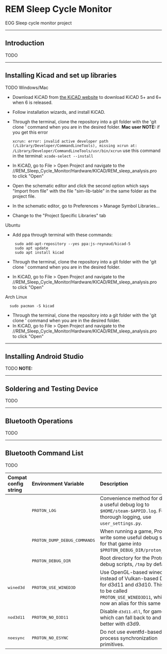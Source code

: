 # REM Sleep Cycle Monitor
EOG Sleep cycle monitor project


---
Introduction
---
TODO

---
Installing Kicad and set up libraries
---
TODO
Windows/Mac
* Download KiCAD from [the KiCAD website](http://kicad-pcb.org/download/) to download KiCAD 5+ and 6+ when 6 is released.
* Follow installation wizards, and install KiCAD.
* Through the terminal, clone the repository into a git folder with the 'git clone <URL>' command when you are in the desired folder.
**Mac user NOTE:** if you get this error 
  
  `xcrun: error: invalid active developer path
 (/Library/Developer/CommandLineTools), missing xcrun at:
 /Library/Developer/CommandLineTools/usr/bin/xcrun`
 use this command in the terminal: `xcode-select --install`
* In KiCAD, go to File > Open Project and navigate to the /<git directory>/REM_Sleep_Cycle_Monitor/Hardware/KICAD/REM_sleep_analysis.pro to click "Open"
* Open the schematic editor and click the second option which says "Import from file" with the file "sim-lib-table" in the same folder as the project file.
* In the schematic editor, go to Preferences > Manage Symbol Libraries...
* Change to the "Project Specific Libraries" tab
  
  
Ubuntu
* Add ppa through terminal with these commands:

       sudo add-apt-repository --yes ppa:js-reynaud/kicad-5
       sudo apt update
       sudo apt install kicad

* Through the terminal, clone the repository into a git folder with the 'git clone <URL>' command when you are in the desired folder.
* In KiCAD, go to File > Open Project and navigate to the /<git directory>/REM_Sleep_Cycle_Monitor/Hardware/KICAD/REM_sleep_analysis.pro to click "Open"
  
Arch Linux

      sudo pacman -S kicad 

* Through the terminal, clone the repository into a git folder with the 'git clone <URL>' command when you are in the desired folder.
* In KiCAD, go to File > Open Project and navigate to the /<git directory>/REM_Sleep_Cycle_Monitor/Hardware/KICAD/REM_sleep_analysis.pro to click "Open"

---
Installing Android Studio
---

TODO
**NOTE:** 

---
Soldering and Testing Device
---
TODO

---
Bluetooth Operations
---
TODO

----
Bluetooth Command List
----
TODO

| Compat config string  | Environment Variable           | Description  |
| :-------------------- | :----------------------------- | :----------- |
|                       | <tt>PROTON_LOG</tt>            | Convenience method for dumping a useful debug log to `$HOME/steam-$APPID.log`. For more thorough logging, use `user_settings.py`. |
|                       | <tt>PROTON_DUMP_DEBUG_COMMANDS</tt> | When running a game, Proton will write some useful debug scripts for that game into `$PROTON_DEBUG_DIR/proton_$USER/`. |
|                       | <tt>PROTON_DEBUG_DIR<tt>       | Root directory for the Proton debug scripts, `/tmp` by default. |
| <tt>wined3d</tt>      | <tt>PROTON_USE_WINED3D</tt>    | Use OpenGL-based wined3d instead of Vulkan-based DXVK for d3d11 and d3d10. This used to be called `PROTON_USE_WINED3D11`, which is now an alias for this same option. |
| <tt>nod3d11</tt>      | <tt>PROTON_NO_D3D11</tt>       | Disable <tt>d3d11.dll</tt>, for games which can fall back to and run better with d3d9. |
| <tt>noesync</tt>      | <tt>PROTON_NO_ESYNC</tt>       | Do not use eventfd-based in-process synchronization primitives. |

<!-- Target:  GitHub Flavor Markdown.  To test locally:  pandoc -f markdown_github -t html README.md  -->
